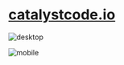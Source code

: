 # [catalystcode.io](https://catalystcode.io)


![desktop](https://user-images.githubusercontent.com/1504597/79889655-f7f34c80-83c3-11ea-8049-643559aef018.png)

![mobile](https://user-images.githubusercontent.com/1504597/79889670-017cb480-83c4-11ea-89ad-d8ffa8b3cdeb.png)
